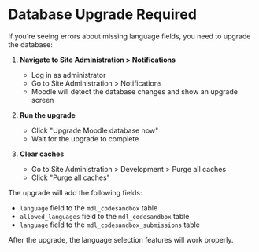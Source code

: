# Database Upgrade Required

If you're seeing errors about missing language fields, you need to upgrade the database:

1. **Navigate to Site Administration > Notifications**
   - Log in as administrator
   - Go to Site Administration > Notifications
   - Moodle will detect the database changes and show an upgrade screen

2. **Run the upgrade**
   - Click "Upgrade Moodle database now"
   - Wait for the upgrade to complete

3. **Clear caches**
   - Go to Site Administration > Development > Purge all caches
   - Click "Purge all caches"

The upgrade will add the following fields:
- `language` field to the `mdl_codesandbox` table
- `allowed_languages` field to the `mdl_codesandbox` table  
- `language` field to the `mdl_codesandbox_submissions` table

After the upgrade, the language selection features will work properly.